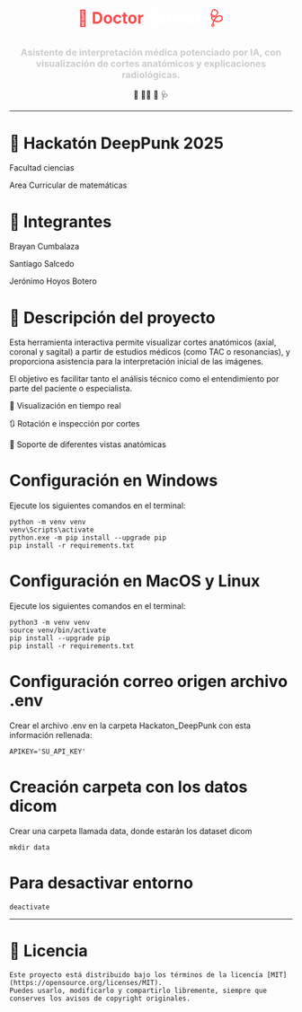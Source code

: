 

<div align="center" style="text-align:center">
  
  <h1 style="color:#FF4B4B">
    🧬 Doctor <span style="color:#FFFFFF">Banach</span> 🩺
  </h1>

  <h3 style="color:#CCCCCC">
    Asistente de interpretación médica potenciado por IA, con visualización de cortes anatómicos y explicaciones radiológicas.
  </h3>

  <p>
    🩻 👨‍⚕️ 🧬 🩺
  </p>

</div>

---
# 🩻 Hackatón DeepPunk 2025

Facultad ciencias

Area Curricular de matemáticas


# 👥 Integrantes
Brayan Cumbalaza

Santiago Salcedo

Jerónimo Hoyos Botero
# 📝 Descripción del proyecto
Esta herramienta interactiva permite visualizar cortes anatómicos (axial, coronal y sagital) a partir de estudios médicos (como TAC o resonancias), y proporciona asistencia para la interpretación inicial de las imágenes.

El objetivo es facilitar tanto el análisis técnico como el entendimiento por parte del paciente o especialista.

🔄 Visualización en tiempo real

🔃 Rotación e inspección por cortes

🧭 Soporte de diferentes vistas anatómicas

# Configuración en Windows

Ejecute los siguientes comandos en el terminal:

```
python -m venv venv
venv\Scripts\activate
python.exe -m pip install --upgrade pip
pip install -r requirements.txt
```
# Configuración en MacOS y Linux

Ejecute los siguientes comandos en el terminal:

```
python3 -m venv venv
source venv/bin/activate
pip install --upgrade pip
pip install -r requirements.txt
```
# Configuración correo origen archivo .env
Crear el archivo .env en la carpeta Hackaton_DeepPunk con esta información rellenada:

```
APIKEY='SU_API_KEY'
```
# Creación carpeta con los datos dicom
Crear una carpeta llamada data, donde estarán los dataset dicom

```
mkdir data
```
# Para desactivar entorno

```
deactivate
```
---

# 📄 Licencia 
``` 
Este proyecto está distribuido bajo los términos de la licencia [MIT](https://opensource.org/licenses/MIT).  
Puedes usarlo, modificarlo y compartirlo libremente, siempre que conserves los avisos de copyright originales.
```

